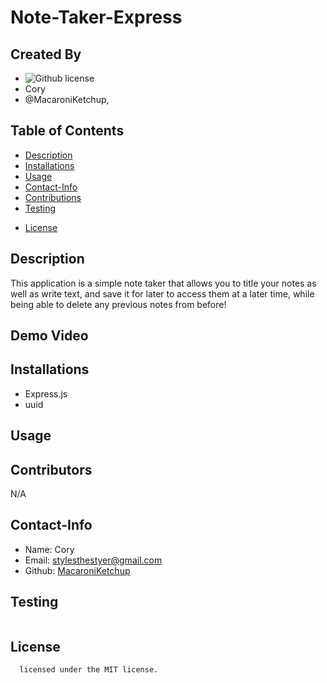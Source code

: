 # Note-Taker-Express
## Created By
   - ![Github license](https://img.shields.io/badge/license-MIT-yellowgreen.svg)
   - Cory 
   - @MacaroniKetchup, 
## Table of Contents
  - [Description](#description)
  - [Installations](#installations)
  - [Usage](#usage)
  - [Contact-Info](#contact)
  - [Contributions](#contributions)
  - [Testing](#testing)
  
* [License](#license)

## Description
This application is a simple note taker that allows you to title your notes as well as write text, and save it for later to access them at a later time, while being able to delete any previous notes from before!
## Demo Video
## Installations
- Express.js
- uuid
## Usage

## Contributors
N/A
## Contact-Info
- Name: Cory
- Email: stylesthestyer@gmail.com
- Github: [MacaroniKetchup](https://github.com/MacaroniKetchup/)
## Testing
```

```
## License

      licensed under the MIT license.